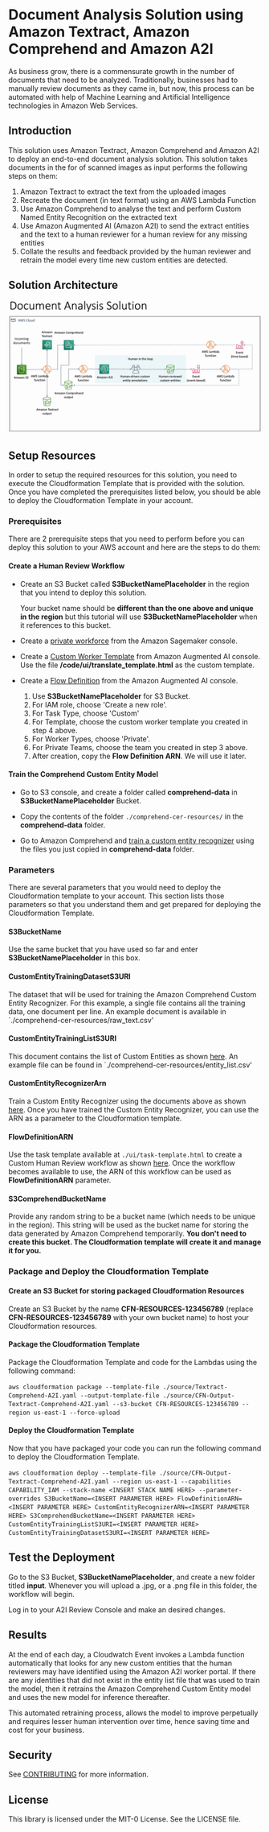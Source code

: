 # Document Analysis Solution using Amazon Textract, Amazon Comprehend and Amazon A2I

As business grow, there is a commensurate growth in the number of documents that need to be analyzed.
Traditionally, businesses had to manually review documents as they came in, but now, this process can be
automated with help of Machine Learning and Artificial Intelligence technologies in Amazon Web Services.


## Introduction

This solution uses Amazon Textract, Amazon Comprehend and Amazon A2I to deploy an
end-to-end document analysis solution. This solution takes documents in the for of scanned images
as input performs the following steps on them:

1. Amazon Textract to extract the text from the uploaded images
2. Recreate the document (in text format) using an AWS Lambda Function
3. Use Amazon Comprehend to analyse the text and perform Custom Named Entity Recognition on the extracted text
4. Use Amazon Augmented AI (Amazon A2I) to send the extract entities and the text to a human reviewer for a human review for any missing entities
5. Collate the results and feedback provided by the human reviewer and retrain the model every time new custom entities are detected.

## Solution Architecture

![](./images/Solution-Architecture.png)

## Setup Resources
In order to setup the required resources for this solution, you need to execute the Cloudformation Template that is provided with the solution. Once you have completed the prerequisites listed below, you should be able to deploy the Cloudformation Template in your account.

### Prerequisites

There are 2 prerequisite steps that you need to perform before you can
deploy this solution to your AWS account and here are the steps to do them:

####  Create a Human Review Workflow

* Create an S3 Bucket called **S3BucketNamePlaceholder** in the region that you intend to deploy this solution.

  Your bucket name should be **different than the one above and unique in the region** but this tutorial will use **S3BucketNamePlaceholder** when it references to this bucket.

* Create a [private workforce](https://docs.aws.amazon.com/sagemaker/latest/dg/sms-workforce-management-private-console.html) from the Amazon Sagemaker console.

* Create a [Custom Worker Template](https://docs.aws.amazon.com/sagemaker/latest/dg/a2i-create-worker-template-console.html) from Amazon Augmented AI console. Use the file **/code/ui/translate_template.html** as the custom template.

* Create a [Flow Definition](https://docs.aws.amazon.com/sagemaker/latest/dg/a2i-create-flow-definition.html#a2i-create-human-review-console) from the Amazon Augmented AI console.
    1. Use **S3BucketNamePlaceholder** for S3 Bucket.
    2. For IAM role, choose 'Create a new role'.
    3. For Task Type, choose 'Custom'
    4. For Template, choose the custom worker template you created in step 4 above.
    5. For Worker Types, choose 'Private'.
    6. For Private Teams, choose the team you created in step 3 above.
    7. After creation, copy the **Flow Definition ARN**. We will use it later.

#### Train the Comprehend Custom Entity Model

* Go to S3 console, and create a folder called **comprehend-data** in **S3BucketNamePlaceholder** Bucket.

* Copy the contents of the folder `./comprehend-cer-resources/` in the **comprehend-data** folder.

* Go to Amazon Comprehend and [train a custom entity recognizer](https://aws.amazon.com/blogs/machine-learning/build-a-custom-entity-recognizer-using-amazon-comprehend/)
using the files you just copied in **comprehend-data** folder.


### Parameters

There are several parameters that you would need to deploy the Cloudformation
template to your account. This section lists those parameters so
that you understand them and get prepared for deploying the Cloudformation Template.

#### S3BucketName
Use the same bucket that you have used so far and enter **S3BucketNamePlaceholder** in this box.

#### CustomEntityTrainingDatasetS3URI
The dataset that will be used for training the Amazon Comprehend Custom Entity Recognizer. For this example, a single file contains all the training data, one document per line. An example document is available in `./comprehend-cer-resources/raw_text.csv'

#### CustomEntityTrainingListS3URI
This document contains the list of Custom Entities as shown [here](https://docs.aws.amazon.com/comprehend/latest/dg/cer-entity-list.html). An example file can be found in `./comprehend-cer-resources/entity_list.csv'

#### CustomEntityRecognizerArn
Train a Custom Entity Recognizer using the documents above as shown [here](https://docs.aws.amazon.com/comprehend/latest/dg/training-recognizers.html). Once you have trained the Custom Entity Recognizer, you can use the ARN as a parameter to the Cloudformation template.

#### FlowDefinitionARN
Use the task template available at `./ui/task-template.html` to create a Custom Human Review workflow as shown [here](https://docs.aws.amazon.com/sagemaker/latest/dg/a2i-task-types-custom.html). Once the workflow becomes available to use, the ARN of this workflow can be used as **FlowDefinitionARN** parameter.

#### S3ComprehendBucketName
Provide any random string to be a bucket name (which needs to be unique in the region). This string will be used as the bucket name for storing the data generated by Amazon Comprehend temporarily. **You don't need to create this bucket. The Cloudformation template will create it and manage it for you.**

### Package and Deploy the Cloudformation Template

#### Create an S3 Bucket for storing packaged Cloudformation Resources

Create an S3 Bucket by the name **CFN-RESOURCES-123456789** (replace **CFN-RESOURCES-123456789** with your own bucket name) to host your Cloudformation resources.

#### Package the Cloudformation Template

Package the Cloudformation Template and code for the Lambdas using the following command:

`aws cloudformation package --template-file ./source/Textract-Comprehend-A2I.yaml --output-template-file ./source/CFN-Output-Textract-Comprehend-A2I.yaml --s3-bucket CFN-RESOURCES-123456789 --region us-east-1 --force-upload`

#### Deploy the Cloudformation Template

Now that you have packaged your code you can run the following command to deploy the Cloudformation Template.

`aws cloudformation deploy --template-file ./source/CFN-Output-Textract-Comprehend-A2I.yaml --region us-east-1 --capabilities CAPABILITY_IAM --stack-name <INSERT STACK NAME HERE> --parameter-overrides S3BucketName=<INSERT PARAMETER HERE> FlowDefinitionARN=<INSERT PARAMETER HERE> CustomEntityRecognizerARN=<INSERT PARAMETER HERE> S3ComprehendBucketName=<INSERT PARAMETER HERE> CustomEntityTrainingListS3URI=<INSERT PARAMETER HERE> CustomEntityTrainingDatasetS3URI=<INSERT PARAMETER HERE>`

## Test the Deployment

Go to the S3 Bucket, **S3BucketNamePlaceholder**, and create a new folder titled **input**. Whenever you will upload a .jpg, or a .png file in this folder, the workflow will begin.

Log in to your A2I Review Console and make an desired changes.

## Results

At the end of each day, a Cloudwatch Event invokes a Lambda function automatically
that looks for any new custom entities that the human reviewers may have identified using the Amazon A2I worker portal. If there are any identities that did not
exist in the entity list file that was used to train the model, then it
retrains the Amazon Comprehend Custom Entity model and uses the new model for inference thereafter.

This automated retraining process, allows the model to improve perpetually and
requires lesser human intervention over time, hence saving time and cost for your business.

## Security

See [CONTRIBUTING](CONTRIBUTING.md#security-issue-notifications) for more information.

## License

This library is licensed under the MIT-0 License. See the LICENSE file.
